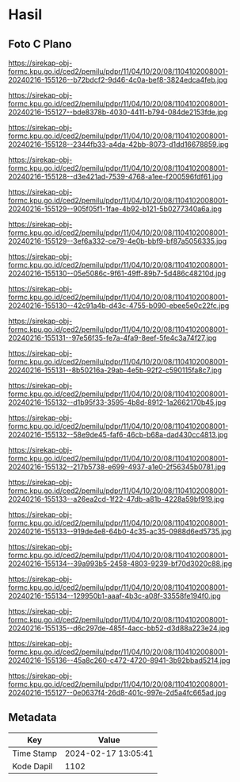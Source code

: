 # Hasil

## Foto C Plano

https://sirekap-obj-formc.kpu.go.id/ced2/pemilu/pdpr/11/04/10/20/08/1104102008001-20240216-155126--b72bdcf2-9d46-4c0a-bef8-3824edca4feb.jpg

https://sirekap-obj-formc.kpu.go.id/ced2/pemilu/pdpr/11/04/10/20/08/1104102008001-20240216-155127--bde8378b-4030-4411-b794-084de2153fde.jpg

https://sirekap-obj-formc.kpu.go.id/ced2/pemilu/pdpr/11/04/10/20/08/1104102008001-20240216-155128--2344fb33-a4da-42bb-8073-d1dd16678859.jpg

https://sirekap-obj-formc.kpu.go.id/ced2/pemilu/pdpr/11/04/10/20/08/1104102008001-20240216-155128--d3e421ad-7539-4768-a1ee-f200596fdf61.jpg

https://sirekap-obj-formc.kpu.go.id/ced2/pemilu/pdpr/11/04/10/20/08/1104102008001-20240216-155129--905f05f1-1fae-4b92-b121-5b0277340a6a.jpg

https://sirekap-obj-formc.kpu.go.id/ced2/pemilu/pdpr/11/04/10/20/08/1104102008001-20240216-155129--3ef6a332-ce79-4e0b-bbf9-bf87a5056335.jpg

https://sirekap-obj-formc.kpu.go.id/ced2/pemilu/pdpr/11/04/10/20/08/1104102008001-20240216-155130--05e5086c-9f61-49ff-89b7-5d486c48210d.jpg

https://sirekap-obj-formc.kpu.go.id/ced2/pemilu/pdpr/11/04/10/20/08/1104102008001-20240216-155130--42c91a4b-d43c-4755-b090-ebee5e0c22fc.jpg

https://sirekap-obj-formc.kpu.go.id/ced2/pemilu/pdpr/11/04/10/20/08/1104102008001-20240216-155131--97e56f35-fe7a-4fa9-8eef-5fe4c3a74f27.jpg

https://sirekap-obj-formc.kpu.go.id/ced2/pemilu/pdpr/11/04/10/20/08/1104102008001-20240216-155131--8b50216a-29ab-4e5b-92f2-c590115fa8c7.jpg

https://sirekap-obj-formc.kpu.go.id/ced2/pemilu/pdpr/11/04/10/20/08/1104102008001-20240216-155132--d1b95f33-3595-4b8d-8912-1a2662170b45.jpg

https://sirekap-obj-formc.kpu.go.id/ced2/pemilu/pdpr/11/04/10/20/08/1104102008001-20240216-155132--58e9de45-faf6-46cb-b68a-dad430cc4813.jpg

https://sirekap-obj-formc.kpu.go.id/ced2/pemilu/pdpr/11/04/10/20/08/1104102008001-20240216-155132--217b5738-e699-4937-a1e0-2f56345b0781.jpg

https://sirekap-obj-formc.kpu.go.id/ced2/pemilu/pdpr/11/04/10/20/08/1104102008001-20240216-155133--a26ea2cd-1f22-47db-a81b-4228a59bf919.jpg

https://sirekap-obj-formc.kpu.go.id/ced2/pemilu/pdpr/11/04/10/20/08/1104102008001-20240216-155133--919de4e8-64b0-4c35-ac35-0988d6ed5735.jpg

https://sirekap-obj-formc.kpu.go.id/ced2/pemilu/pdpr/11/04/10/20/08/1104102008001-20240216-155134--39a993b5-2458-4803-9239-bf70d3020c88.jpg

https://sirekap-obj-formc.kpu.go.id/ced2/pemilu/pdpr/11/04/10/20/08/1104102008001-20240216-155134--129950b1-aaaf-4b3c-a08f-33558fe194f0.jpg

https://sirekap-obj-formc.kpu.go.id/ced2/pemilu/pdpr/11/04/10/20/08/1104102008001-20240216-155135--d6c297de-485f-4acc-bb52-d3d88a223e24.jpg

https://sirekap-obj-formc.kpu.go.id/ced2/pemilu/pdpr/11/04/10/20/08/1104102008001-20240216-155136--45a8c260-c472-4720-8941-3b92bbad5214.jpg

https://sirekap-obj-formc.kpu.go.id/ced2/pemilu/pdpr/11/04/10/20/08/1104102008001-20240216-155127--0e0637f4-26d8-401c-997e-2d5a4fc665ad.jpg


## Metadata

| Key        | Value               |
| ---------- | ------------------- |
| Time Stamp | 2024-02-17 13:05:41 |
| Kode Dapil | 1102                |



